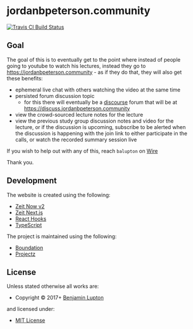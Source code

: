 <!-- TITLE/ -->

<h1>jordanbpeterson.community</h1>

<!-- /TITLE -->

<!-- BADGES/ -->

<span class="badge-travisci"><a href="http://travis-ci.org/bevry/jordanbpeterson.community" title="Check this project's build status on TravisCI"><img src="https://img.shields.io/travis/bevry/jordanbpeterson.community/master.svg" alt="Travis CI Build Status" /></a></span>

<!-- /BADGES -->

## Goal

The goal of this is to eventually get to the point where instead of people going to youtube to watch his lectures, instead they go to https://jordanbpeterson.community - as if they do that, they will also get these benefits:

-   ephemeral live chat with others watching the video at the same time
-   persisted forum discussion topic
    -   for this there will eventually be a [discourse](http://discourse.org) forum that will be at https://discuss.jordanbpeterson.community
-   view the crowd-sourced lecture notes for the lecture
-   view the previous study group discussion notes and video for the lecture, or if the discussion is upcoming, subscribe to be alerted when the discussion is happening with the join link to either participate in the calls, or watch the recorded summary session live

If you wish to help out with any of this, reach `balupton` on [Wire](https://balupton.com)

Thank you.

## Development

The website is created using the following:

-   [Zeit Now v2](https://zeit.co/docs/v2/)
-   [Zeit Next.js](https://nextjs.org/docs/)
-   [React Hooks](https://reactjs.org/docs/hooks-intro.html)
-   [TypeScript](http://npmjs.com/package/@zeit/next-typescript)

The project is maintained using the following:

-   [Boundation](https://github.com/bevry/boundation)
-   [Projectz](https://github.com/bevry/projectz)

<!-- LICENSE/ -->

<h2>License</h2>

Unless stated otherwise all works are:

<ul><li>Copyright &copy; 2017+ <a href="http://balupton.com">Benjamin Lupton</a></li></ul>

and licensed under:

<ul><li><a href="http://spdx.org/licenses/MIT.html">MIT License</a></li></ul>

<!-- /LICENSE -->
